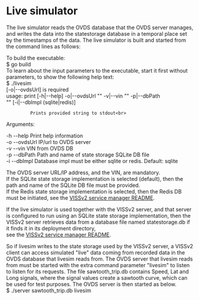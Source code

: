 # Live simulator
The live simulator reads the OVDS database that the OVDS server manages, and writes the data into the statestorage database in a temporal place set by the timestamps of the data. 
The live simulator is built and started from the command lines as follows:

To build the executable:<br>
$ go build<br>
To learn about the input parameters to the executable, start it first without parameters, to show the following help text:<br>
$ ./livesim<br>
[-o|--ovdsUrl] is required<br>
usage: print [-h|--help] -o|--ovdsUrl "<value>" -v|--vin "<value>" -p|--dbPath<br>
             "<value>" [-i|--dbImpl (sqlite|redis)]<br>

             Prints provided string to stdout<br>

Arguments:<br>

  -h  --help     Print help information<br>
  -o  --ovdsUrl  IP/url to OVDS server<br>
  -v  --vin      VIN from OVDS DB<br>
  -p  --dbPath   Path and name of state storage SQLite DB file<br>
  -i  --dbImpl   Database impl must be either sqlite or redis. Default: sqlite<br>

The OVDS server URL/IP address, and the VIN, are mandatory.<br>
If the SQLite state storage implementation is selected (default), then the path and name of the SQLite DB file must be provided.<br>
If the Redis state storage implementation is selected, then the Redis DB must be initiated, see the 
<a href="https://github.com/w3c/automotive-viss2/tree/master/server/service_mgr">VISSv2 service manager README</a>.

If the live simulator is used together with the VISSv2 server, and that server is configured to run using an SQLite state storage implementation, 
then the VISSv2 server retrieves data from a database file named statestorage.db if it finds it in its deployment directory,<br>
see the <a href="https://github.com/w3c/automotive-viss2/tree/master/server/service_mgr">VISSv2 service manager README</a>.

So if livesim writes to the state storage used by the VISSv2 server, a VISSv2 client can access simulated "live" data coming from recorded data in the OVDS database that livesim reads from.
The OVDS server that livesim reads from must be started with the extra command parameter "livesim" to listen to listen for its requests.
The file sawtooth_trip.db contains Speed, Lat and Long signals, where the signal values create a sawtooth curve, which can be used for test purposes. 
The OVDS server is then started as below.<br>
$ ./server sawtooth_trip.db livesim

